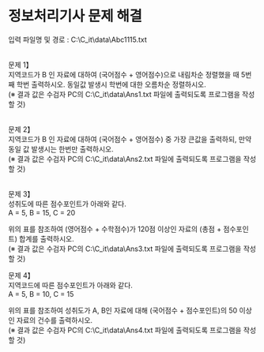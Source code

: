 <h1>정보처리기사 문제 해결</h1>

입력 파일명 및 경로 : C:\C_it\data\Abc1115.txt <br> <br>

문제 1】 <br>
지역코드가 B 인 자료에 대하여 (국어점수 + 영어점수)으로 내림차순 정렬했을 때 5번째 학번 출력하시오. 동일값 발생시 학번에 대한 오름차순 정렬하시오.<br>
(※ 결과 값은 수검자 PC의 C:\C_it\data\Ans1.txt 파일에 출력되도록 프로그램을 작성할 것)<br><br>


문제 2】<br>
지역코드가 B 인 자료에 대하여 (국어점수 + 영어점수) 중 가장 큰값을 출력하되, 만약 동일 값 발생시는 한번만 출력하시오.<br>
(※ 결과 값은 수검자 PC의 C:\C_it\data\Ans2.txt 파일에 출력되도록 프로그램을 작성할 것)<br><br>

문제 3】 <br>
성취도에 따른 점수포인트가 아래와 같다. <br>
A = 5, B = 15, C = 20<br>

위의 표를 참조하여 (영어점수 + 수학점수)가 120점 이상인 자료의 (총점 + 점수포인트) 합계를 출력하시오. <br>
(※ 결과 값은 수검자 PC의 C:\C_it\data\Ans3.txt 파일에 출력되도록 프로그램을 작성할 것)<br>

문제 4】<br>
지역코드에 따른 점수포인트가 아래와 같다. <br>
A = 5, B = 10, C = 15<br>

위의 표를 참조하여 성취도가 A, B인 자료에 대해 (국어점수 + 점수포인트)의 50 이상인 자료의 건수를 출력하시오.<br>
(※ 결과 값은 수검자 PC의 C:\C_it\data\Ans4.txt 파일에 출력되도록 프로그램을 작성할 것)
